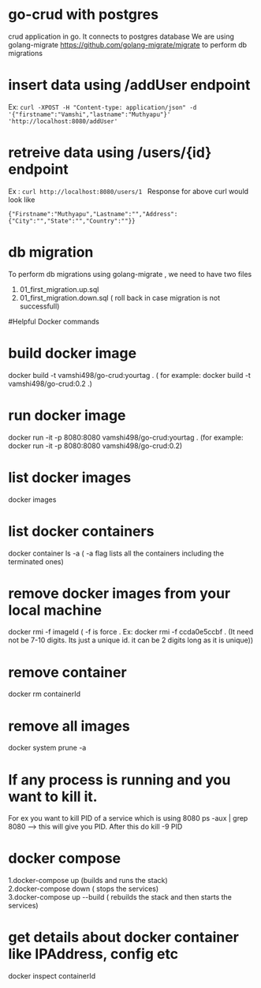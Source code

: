 # go-crud with postgres
crud application in go. It connects to postgres database
We are using golang-migrate https://github.com/golang-migrate/migrate to perform db migrations

# insert data using /addUser endpoint
Ex: 
``` curl -XPOST -H "Content-type: application/json" -d '{"firstname":"Vamshi","lastname":"Muthyapu"}' 'http://localhost:8080/addUser' ```

# retreive data using /users/{id} endpoint 
Ex : 
```curl http://localhost:8080/users/1 ```
Response for above curl would look like  

``` {"Firstname":"Muthyapu","Lastname":"","Address":{"City":"","State":"","Country":""}} ```
# db migration
To perform db migrations using golang-migrate , we need to have two files
1. 01_first_migration.up.sql
2. 01_first_migration.down.sql ( roll back in case migration is not successfull)

#Helpful Docker commands
# build docker image 
docker build -t vamshi498/go-crud:yourtag . ( for example: docker build -t vamshi498/go-crud:0.2 .)

# run docker image
docker run -it -p 8080:8080 vamshi498/go-crud:yourtag . (for example: docker run -it -p 8080:8080 vamshi498/go-crud:0.2)

# list docker images
docker images

# list docker containers
docker container ls -a ( -a flag lists all the containers including the terminated ones)

# remove docker images from your local machine
docker rmi -f imageId ( -f is force . Ex: docker rmi -f ccda0e5ccbf  . (It need not be 7-10 digits. Its just a unique id. it can be 2 digits long as it is unique))

# remove container 
docker rm containerId

# remove all images 
docker system prune -a 

# If any process is running and you want to kill it. 
For ex you want to kill PID of a service which is using 8080
ps -aux | grep 8080 --> this will give you PID.  After this do kill -9 PID

# docker compose 
1.docker-compose up  (builds and runs the stack)  
2.docker-compose down ( stops the services)  
3.docker-compose up --build ( rebuilds the stack and then starts the services)  

# get details about docker container like IPAddress, config etc
docker inspect containerId

